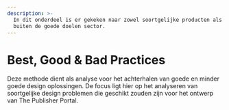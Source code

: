 ```yaml
---
description: >-
  In dit onderdeel is er gekeken naar zowel soortgelijke producten als producten
  buiten de goede doelen sector.
---
```


# Best, Good & Bad Practices

Deze methode dient als analyse voor het achterhalen van goede en minder goede design oplossingen. De focus ligt hier op het analyseren van soortgelijke design problemen die geschikt zouden zijn voor het ontwerp van The Publisher Portal.

